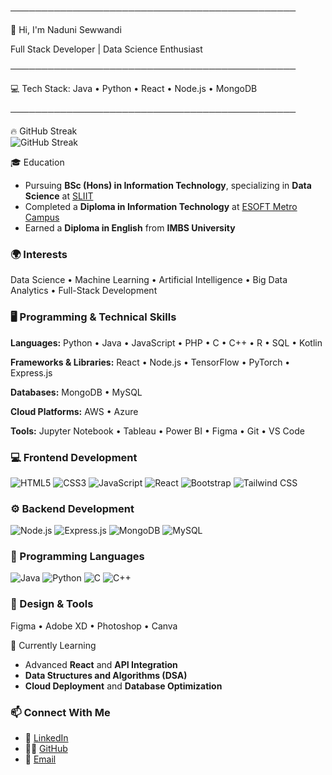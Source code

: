 ──────────────────────────────────────────────

👋 Hi, I'm Naduni Sewwandi

Full Stack Developer | Data Science Enthusiast

──────────────────────────────────────────────

💻 Tech Stack: Java • Python • React • Node.js • MongoDB

──────────────────────────────────────────────

 🔥 GitHub Streak  
![GitHub Streak](https://streak-stats.demolab.com/?user=Naduni-Ekanayaka&theme=tokyonight)


 🎓 Education
- Pursuing **BSc (Hons) in Information Technology**, specializing in **Data Science** at [SLIIT](https://www.sliit.lk)  
- Completed a **Diploma in Information Technology** at [ESOFT Metro Campus](https://esoft.lk)  
- Earned a **Diploma in English** from **IMBS University**

### 🌍 Interests
Data Science • Machine Learning • Artificial Intelligence • Big Data Analytics • Full-Stack Development


### 🖥️ Programming & Technical Skills
**Languages:** Python • Java • JavaScript • PHP • C • C++ • R • SQL • Kotlin  

**Frameworks & Libraries:** React • Node.js • TensorFlow • PyTorch • Express.js  

**Databases:** MongoDB • MySQL  

**Cloud Platforms:** AWS • Azure  

**Tools:** Jupyter Notebook • Tableau • Power BI • Figma • Git • VS Code  


### 💻 Frontend Development  
![HTML5](https://img.shields.io/badge/HTML5-E34F26?style=for-the-badge&logo=html5&logoColor=white)
![CSS3](https://img.shields.io/badge/CSS3-1572B6?style=for-the-badge&logo=css3&logoColor=white)
![JavaScript](https://img.shields.io/badge/JavaScript-F7DF1E?style=for-the-badge&logo=javascript&logoColor=black)
![React](https://img.shields.io/badge/React-61DAFB?style=for-the-badge&logo=react&logoColor=black)
![Bootstrap](https://img.shields.io/badge/Bootstrap-7952B3?style=for-the-badge&logo=bootstrap&logoColor=white)
![Tailwind CSS](https://img.shields.io/badge/Tailwind_CSS-38B2AC?style=for-the-badge&logo=tailwind-css&logoColor=white)


### ⚙️ Backend Development  
![Node.js](https://img.shields.io/badge/Node.js-339933?style=for-the-badge&logo=node.js&logoColor=white)
![Express.js](https://img.shields.io/badge/Express.js-000000?style=for-the-badge&logo=express&logoColor=white)
![MongoDB](https://img.shields.io/badge/MongoDB-47A248?style=for-the-badge&logo=mongodb&logoColor=white)
![MySQL](https://img.shields.io/badge/MySQL-4479A1?style=for-the-badge&logo=mysql&logoColor=white)


### 🧠 Programming Languages  
![Java](https://img.shields.io/badge/Java-007396?style=for-the-badge&logo=java&logoColor=white)
![Python](https://img.shields.io/badge/Python-3776AB?style=for-the-badge&logo=python&logoColor=white)
![C](https://img.shields.io/badge/C-00599C?style=for-the-badge&logo=c&logoColor=white)
![C++](https://img.shields.io/badge/C++-00599C?style=for-the-badge&logo=c%2B%2B&logoColor=white)



### 🎨 Design & Tools  
Figma • Adobe XD • Photoshop • Canva  


🌱 Currently Learning  
- Advanced **React** and **API Integration**  
- **Data Structures and Algorithms (DSA)**  
- **Cloud Deployment** and **Database Optimization** 


### 📫 Connect With Me  
- 💼 [LinkedIn](https://www.linkedin.com/in/naduni-sewwandi-b14933384 )  
- 🧑‍💻 [GitHub](https://github.com/yourusername)  
- 📧 [Email](nadusewwandi0507@gmail.com)
